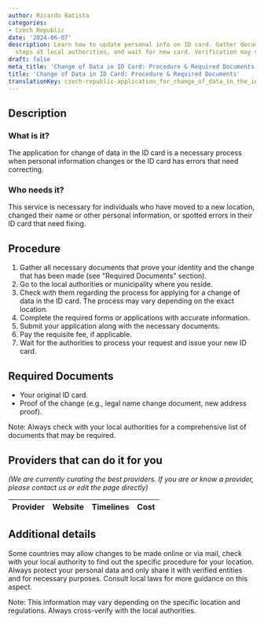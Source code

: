 ```yaml
---
author: Ricardo Batista
categories:
- Czech Republic
date: '2024-06-07'
description: Learn how to update personal info on ID card. Gather documents, follow
  steps at local authorities, and wait for new card. Verification may vary by location.
draft: false
meta_title: 'Change of Data in ID Card: Procedure & Required Documents'
title: 'Change of Data in ID Card: Procedure & Required Documents'
translationKey: czech-republic-application_for_change_of_data_in_the_id_card
---
```



## Description
### What is it?
The application for change of data in the ID card is a necessary process when personal information changes or the ID card has errors that need correcting. 

### Who needs it?
This service is necessary for individuals who have moved to a new location, changed their name or other personal information, or spotted errors in their ID card that need fixing.

## Procedure
1. Gather all necessary documents that prove your identity and the change that has been made (see "Required Documents" section).
2. Go to the local authorities or municipality where you reside.
3. Check with them regarding the process for applying for a change of data in the ID card. The process may vary depending on the exact location.
4. Complete the required forms or applications with accurate information.
5. Submit your application along with the necessary documents.
6. Pay the requisite fee, if applicable.
7. Wait for the authorities to process your request and issue your new ID card.

## Required Documents
- Your original ID card.
- Proof of the change (e.g., legal name change document, new address proof).

Note: Always check with your local authorities for a comprehensive list of documents that may be required.

## Providers that can do it for you

_(We are currently curating the best providers. If you are or know a provider, please contact us or edit the page directly)_

| Provider        |     Website     |     Timelines    |       Cost      |
| --------------- | --------------- |  :-------------: | :-------------: |

## Additional details
Some countries may allow changes to be made online or via mail, check with your local authority to find out the specific procedure for your location.
Always protect your personal data and only share it with verified entities and for necessary purposes. Consult local laws for more guidance on this aspect. 

Note: This information may vary depending on the specific location and regulations. Always cross-verify with the local authorities.